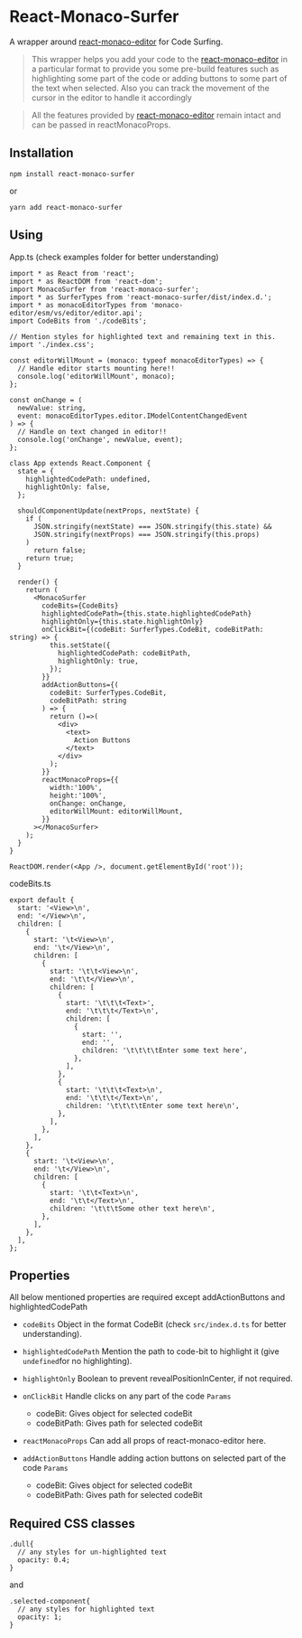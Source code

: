 # React-Monaco-Surfer

A wrapper around [react-monaco-editor](https://github.com/react-monaco-editor/react-monaco-editor) for Code Surfing.

> This wrapper helps you add your code to the [react-monaco-editor](https://github.com/react-monaco-editor/react-monaco-editor) in a particular format to provide you some pre-build features such as highlighting some part of the code or adding buttons to some part of the text when selected. Also you can track the movement of the cursor in the editor to handle it accordingly

> All the features provided by [react-monaco-editor](https://github.com/react-monaco-editor/react-monaco-editor) remain intact and can be passed in reactMonacoProps.

## Installation

```
npm install react-monaco-surfer
```

or

```
yarn add react-monaco-surfer
```

## Using

App.ts (check examples folder for better understanding)

```
import * as React from 'react';
import * as ReactDOM from 'react-dom';
import MonacoSurfer from 'react-monaco-surfer';
import * as SurferTypes from 'react-monaco-surfer/dist/index.d.';
import * as monacoEditorTypes from 'monaco-editor/esm/vs/editor/editor.api';
import CodeBits from './codeBits';

// Mention styles for highlighted text and remaining text in this.
import './index.css';

const editorWillMount = (monaco: typeof monacoEditorTypes) => {
  // Handle editor starts mounting here!!
  console.log('editorWillMount', monaco);
};

const onChange = (
  newValue: string,
  event: monacoEditorTypes.editor.IModelContentChangedEvent
) => {
  // Handle on text changed in editor!!
  console.log('onChange', newValue, event);
};

class App extends React.Component {
  state = {
    highlightedCodePath: undefined,
    highlightOnly: false,
  };

  shouldComponentUpdate(nextProps, nextState) {
    if (
      JSON.stringify(nextState) === JSON.stringify(this.state) &&
      JSON.stringify(nextProps) === JSON.stringify(this.props)
    )
      return false;
    return true;
  }

  render() {
    return (
      <MonacoSurfer
        codeBits={CodeBits}
        highlightedCodePath={this.state.highlightedCodePath}
        highlightOnly={this.state.highlightOnly}
        onClickBit={(codeBit: SurferTypes.CodeBit, codeBitPath: string) => {
          this.setState({
            highlightedCodePath: codeBitPath,
            highlightOnly: true,
          });
        }}
        addActionButtons={(
          codeBit: SurferTypes.CodeBit,
          codeBitPath: string
        ) => {
          return ()=>(
            <div>
              <text>
                Action Buttons
              </text>
            </div>
          );
        }}
        reactMonacoProps={{
          width:'100%',
          height:'100%',
          onChange: onChange,
          editorWillMount: editorWillMount,
        }}
      ></MonacoSurfer>
    );
  }
}

ReactDOM.render(<App />, document.getElementById('root'));

```

codeBits.ts

```
export default {
  start: '<View>\n',
  end: '</View>\n',
  children: [
    {
      start: '\t<View>\n',
      end: '\t</View>\n',
      children: [
        {
          start: '\t\t<View>\n',
          end: '\t\t</View>\n',
          children: [
            {
              start: '\t\t\t<Text>',
              end: '\t\t\t</Text>\n',
              children: [
                {
                  start: '',
                  end: '',
                  children: '\t\t\t\tEnter some text here',
                },
              ],
            },
            {
              start: '\t\t\t<Text>\n',
              end: '\t\t\t</Text>\n',
              children: '\t\t\t\tEnter some text here\n',
            },
          ],
        },
      ],
    },
    {
      start: '\t<View>\n',
      end: '\t</View>\n',
      children: [
        {
          start: '\t\t<Text>\n',
          end: '\t\t</Text>\n',
          children: '\t\t\tSome other text here\n',
        },
      ],
    },
  ],
};
```

## Properties

All below mentioned properties are required except addActionButtons and highlightedCodePath

- `codeBits` Object in the format CodeBit (check `src/index.d.ts` for better understanding).

- `highlightedCodePath` Mention the path to code-bit to highlight it (give `undefined`for no highlighting).

- `highlightOnly` Boolean to prevent revealPositionInCenter, if not required.

- `onClickBit` Handle clicks on any part of the code
  `Params`

  - codeBit: Gives object for selected codeBit
  - codeBitPath: Gives path for selected codeBit

- `reactMonacoProps` Can add all props of react-monaco-editor here.

- `addActionButtons` Handle adding action buttons on selected part of the code
  `Params`

  - codeBit: Gives object for selected codeBit
  - codeBitPath: Gives path for selected codeBit

## Required CSS classes

```
.dull{
  // any styles for un-highlighted text
  opacity: 0.4;
}
```

and

```
.selected-component{
  // any styles for highlighted text
  opacity: 1;
}
```
